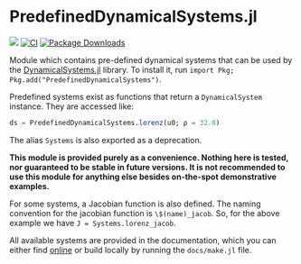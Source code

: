 # PredefinedDynamicalSystems.jl

[![](https://img.shields.io/badge/docs-dev-blue.svg)](https://JuliaDynamics.github.io/PredefinedDynamicalSystems.jl/dev)
[![CI](https://github.com/JuliaDynamics/PredefinedDynamicalSystems.jl/workflows/CI/badge.svg)](https://github.com/JuliaDynamics/PredefinedDynamicalSystems.jl/actions?query=workflow%3ACI)
[![Package Downloads](https://shields.io/endpoint?url=https://pkgs.genieframework.com/api/v1/badge/PredefinedDynamicalSystems)](https://pkgs.genieframework.com?packages=PredefinedDynamicalSystems)

Module which contains pre-defined dynamical systems that can be used by the [DynamicalSystems.jl](https://juliadynamics.github.io/DynamicalSystems.jl/dev/) library.
To install it, run `import Pkg; Pkg.add("PredefinedDynamicalSystems")`.

Predefined systems exist as functions that
return a `DynamicalSystem` instance. They are accessed like:
```julia
ds = PredefinedDynamicalSystems.lorenz(u0; ρ = 32.0)
```
The alias `Systems` is also exported as a deprecation.

**This module is provided purely as a convenience.
Nothing here is tested, nor guaranteed to be stable in future versions.
It is not recommended to use this module for anything else besides
on-the-spot demonstrative examples.**

For some systems, a Jacobian function is also defined.
The naming convention for the jacobian function is `\$(name)_jacob`.
So, for the above example we have `J = Systems.lorenz_jacob`.

All available systems are provided in the documentation, which you can either find [online](https://juliadynamics.github.io/PredefinedDynamicalSystems.jl/dev/) or build locally by running the `docs/make.jl` file.
